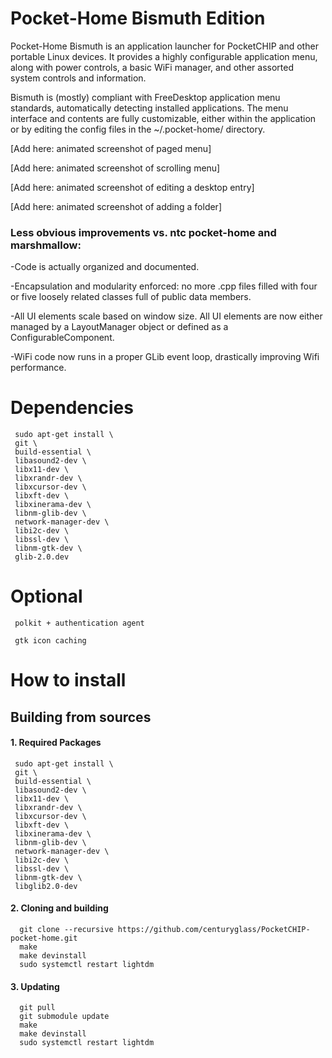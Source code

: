 # Pocket-Home Bismuth Edition

  Pocket-Home Bismuth is an application launcher for PocketCHIP and other portable Linux devices.  It provides a highly configurable application menu, along with power controls, a basic WiFi manager, and other assorted system controls and information.

  Bismuth is (mostly) compliant with FreeDesktop application menu standards, automatically detecting installed applications.  The menu interface and contents are fully customizable, either within the application or by editing the config files in the ~/.pocket-home/ directory.
 
[Add here: animated screenshot of paged menu]
 
[Add here: animated screenshot of scrolling menu]

[Add here: animated screenshot of editing a desktop entry]

[Add here: animated screenshot of adding a folder]



### Less obvious improvements vs. ntc pocket-home and marshmallow:
-Code is actually organized and documented.

-Encapsulation and modularity enforced: no more .cpp files filled with four or five loosely related classes full of public data members.

-All UI elements scale based on window size.  All UI elements are now either managed by a LayoutManager object or defined as a ConfigurableComponent.

-WiFi code now runs in a proper GLib event loop, drastically improving Wifi performance.

# Dependencies
     sudo apt-get install \
     git \
     build-essential \
     libasound2-dev \
     libx11-dev \
     libxrandr-dev \
     libxcursor-dev \
     libxft-dev \
     libxinerama-dev \
     libnm-glib-dev \
     network-manager-dev \
     libi2c-dev \
     libssl-dev \
     libnm-gtk-dev \
     glib-2.0.dev

# Optional
     polkit + authentication agent

     gtk icon caching

# How to install

## Building from sources

#### 1. Required Packages

     sudo apt-get install \
     git \
     build-essential \
     libasound2-dev \
     libx11-dev \
     libxrandr-dev \
     libxcursor-dev \
     libxft-dev \
     libxinerama-dev \
     libnm-glib-dev \
     network-manager-dev \
     libi2c-dev \
     libssl-dev \
     libnm-gtk-dev \
     libglib2.0-dev

####  2. Cloning and building
      
      git clone --recursive https://github.com/centuryglass/PocketCHIP-pocket-home.git
      make
      make devinstall
      sudo systemctl restart lightdm

#### 3. Updating

      git pull
      git submodule update
      make
      make devinstall
      sudo systemctl restart lightdm

